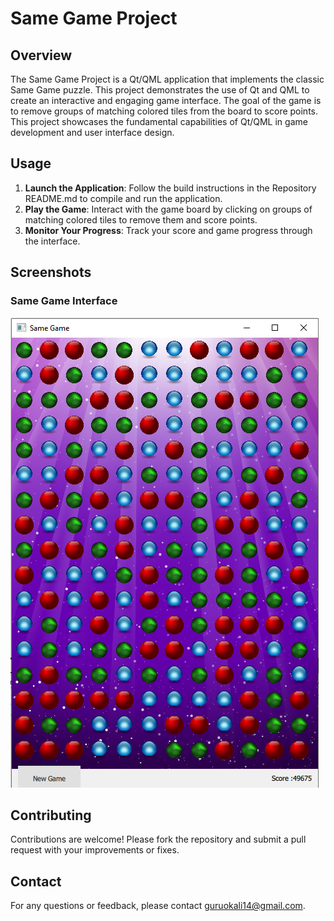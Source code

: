 # Same Game Project

## Overview

The Same Game Project is a Qt/QML application that implements the classic Same Game puzzle. This project demonstrates the use of Qt and QML to create an interactive and engaging game interface. The goal of the game is to remove groups of matching colored tiles from the board to score points. This project showcases the fundamental capabilities of Qt/QML in game development and user interface design.

## Usage

1. **Launch the Application**: Follow the build instructions in the Repository README.md to compile and run the application.
2. **Play the Game**: Interact with the game board by clicking on groups of matching colored tiles to remove them and score points.
3. **Monitor Your Progress**: Track your score and game progress through the interface.

## Screenshots

### Same Game Interface

![Same Game Interface](https://github.com/Gurunatha14/QT-QML-Projects/blob/main/SameGameimp/SameGame_output.png)

## Contributing

Contributions are welcome! Please fork the repository and submit a pull request with your improvements or fixes.

## Contact

For any questions or feedback, please contact [guruokali14@gmail.com](mailto:guruokali14@gmail.com).
